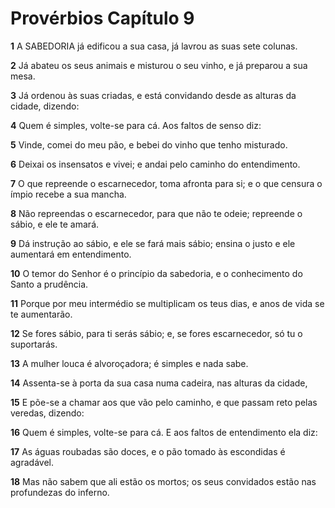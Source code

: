 # Provérbios Capítulo 9

**1** 	A SABEDORIA já edificou a sua casa, já lavrou as suas sete colunas.

**2** 	Já abateu os seus animais e misturou o seu vinho, e já preparou a sua mesa.

**3** 	Já ordenou às suas criadas, e está convidando desde as alturas da cidade, dizendo:

**4** 	Quem é simples, volte-se para cá. Aos faltos de senso diz:

**5** 	Vinde, comei do meu pão, e bebei do vinho que tenho misturado.

**6** 	Deixai os insensatos e vivei; e andai pelo caminho do entendimento.

**7** 	O que repreende o escarnecedor, toma afronta para si; e o que censura o ímpio recebe a sua mancha.

**8** 	Não repreendas o escarnecedor, para que não te odeie; repreende o sábio, e ele te amará.

**9** 	Dá instrução ao sábio, e ele se fará mais sábio; ensina o justo e ele aumentará em entendimento.

**10** 	O temor do Senhor é o princípio da sabedoria, e o conhecimento do Santo a prudência.

**11** 	Porque por meu intermédio se multiplicam os teus dias, e anos de vida se te aumentarão.

**12** 	Se fores sábio, para ti serás sábio; e, se fores escarnecedor, só tu o suportarás.

**13** 	A mulher louca é alvoroçadora; é simples e nada sabe.

**14** 	Assenta-se à porta da sua casa numa cadeira, nas alturas da cidade,

**15** 	E põe-se a chamar aos que vão pelo caminho, e que passam reto pelas veredas, dizendo:

**16** 	Quem é simples, volte-se para cá. E aos faltos de entendimento ela diz:

**17** 	As águas roubadas são doces, e o pão tomado às escondidas é agradável.

**18** 	Mas não sabem que ali estão os mortos; os seus convidados estão nas profundezas do inferno.

